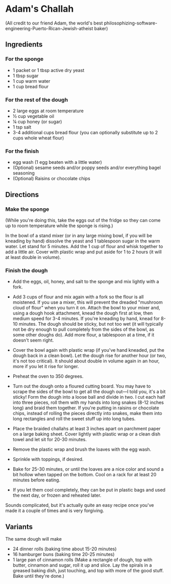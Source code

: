 # Adam's Challah 

(All credit to our friend Adam, the world's best philosophizing-software-engineering-Puerto-Rican-Jewish-atheist baker)

## Ingredients

### For the sponge

- 1 packet or 1 tbsp active dry yeast
- 1 tbsp sugar
- 1 cup warm water
- 1 cup bread flour

### For the rest of the dough

- 2 large eggs at room temperature
- ½ cup vegetable oil
- ¼ cup honey (or sugar)
- 1 tsp salt
- 3-4 additional cups bread flour (you can optionally substitute up to 2 cups whole wheat flour)

### For the finish

- egg wash (1 egg beaten with a little water)
- (Optional) sesame seeds and/or poppy seeds and/or everything bagel seasoning
- (Optional) Raisins or chocolate chips

## Directions

### Make the sponge

(While you're doing this, take the eggs out of the fridge so they can come up to room temperature while the sponge is rising.)

In the bowl of a stand mixer (or in any large mixing bowl, if you will be kneading by hand) dissolve the yeast and 1 tablespoon sugar in the warm water. Let stand for 5 minutes. Add the 1 cup of flour and whisk together to add a little air. Cover with plastic wrap and put aside for 1 to 2 hours (it will at least double in volume).

### Finish the dough

- Add the eggs, oil, honey, and salt to the sponge and mix lightly with a fork. 

- Add 3 cups of flour and mix again with a fork so the flour is all moistened. If you use a mixer, this will prevent the dreaded "mushroom cloud of flour" when you turn it on. Attach the bowl to your mixer and, using a dough hook attachment, knead the dough first at low, then medium speed for 3-4 minutes. If you're kneading by hand, knead for 8-10 minutes. The dough should be sticky, but not too wet (it will typically not be dry enough to pull completely from the sides of the bowl, as some other doughs do). Add more flour, a tablespoon at a time, if it doesn't seem right.

- Cover the bowl again with plastic wrap (if you've hand kneaded, put the dough back in a clean bowl). Let the dough rise for another hour (or two, it's not too critical). It should about double in volume again in an hour, more if you let it rise for longer.

- Preheat the oven to 350 degrees.

- Turn out the dough onto a floured cutting board. You may have to scrape the sides of the bowl to get all the dough out—I told you, it's a bit sticky! Form the dough into a loose ball and divide in two. I cut each half into three pieces, roll them with my hands into long snakes (8-12 inches long) and braid them together. If you're putting in raisins or chocolate chips, instead of rolling the pieces directly into snakes, make them into long rectangles and roll the sweet stuff up into long tubes.

- Place the braided challahs at least 3 inches apart on parchment paper on a large baking sheet. Cover lightly with plastic wrap or a clean dish towel and let sit for 20-30 minutes.

- Remove the plastic wrap and brush the loaves with the egg wash. 

- Sprinkle with toppings, if desired.

- Bake for 25-30 minutes, or until the loaves are a nice color and sound a bit hollow when tapped on the bottom. Cool on a rack for at least 20 minutes before eating. 

- If you let them cool completely, they can be put in plastic bags and used the next day, or frozen and reheated later.

Sounds complicated, but it's actually quite an easy recipe once you've made it a couple of times and is very forgiving.

## Variants

The same dough will make

- 24 dinner rolls (baking time about 15-20 minutes)
- 16 hamburger buns (baking time 20-25 minutes)
- 1 large pan of cinnamon rolls (Make a rectangle of dough, top with butter, cinnamon and sugar, roll it up and slice. Lay the spirals in a greased baking dish, just touching, and top with more of the good stuff. Bake until they're done.)